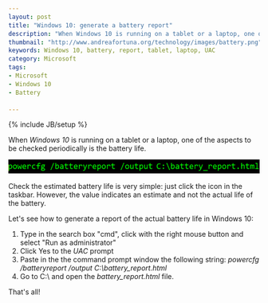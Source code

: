 ```yaml
---
layout: post
title: "Windows 10: generate a battery report"
description: "When Windows 10 is running on a tablet or a laptop, one of the aspects to be checked periodically is the battery life."
thumbnail: "http://www.andreafortuna.org/technology/images/battery.png"
keywords: Windows 10, battery, report, tablet, laptop, UAC
category: Microsoft
tags: 
- Microsoft
- Windows 10
- Battery

---
```

{% include JB/setup %}


When *Windows 10* is running on a tablet or a laptop, one of the aspects to be checked periodically is the battery life.

![Battery Report](/technology/images/battery.png)
<!-- more -->

Check the estimated battery life is very simple: just click the icon in the taskbar.
However, the value indicates an estimate and not the actual life of the battery. 

Let's see how to generate a report of the actual battery life in Windows 10:

1. Type in the search box "cmd", click with the right mouse button and select "Run as administrator"
2. Click Yes to the *UAC* prompt
3. Paste in the the command prompt window  the following string: *powercfg /batteryreport /output C:\battery_report.html*
4. Go to C:\ and open the *battery_report.html* file.

That's all! 